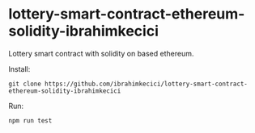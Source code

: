 # lottery-smart-contract-ethereum-solidity-ibrahimkecici
Lottery smart contract with solidity on based ethereum.

Install:

```git clone https://github.com/ibrahimkecici/lottery-smart-contract-ethereum-solidity-ibrahimkecici```

Run:

```npm run test```
